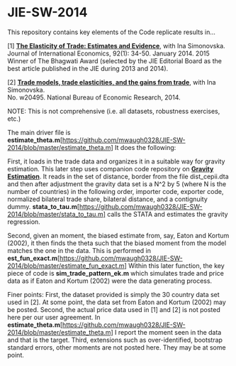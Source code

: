 # JIE-SW-2014

This repository contains key elements of the Code replicate results in...

[1] [**The Elasticity of Trade: Estimates and Evidence**](http://www.waugheconomics.com/uploads/2/2/5/6/22563786/estimate_theta_paper.pdf), with Ina Simonovska.<br>
Journal of International Economics, 92(1): 34-50. January 2014.
2015 Winner of The Bhagwati Award (selected by the JIE Editorial Board as the best article published in the
JIE during 2013 and 2014).

[2] [**Trade models, trade elasticities, and the gains from trade**](http://www.waugheconomics.com/uploads/2/2/5/6/22563786/trade_elasticities.pdf), with Ina Simonovska.<br>
No. w20495. National Bureau of Economic Research, 2014.

NOTE: This is not comprehensive (i.e. all datasets, robustness exercises, etc.)

The main driver file is **estimate_theta.m**[https://github.com/mwaugh0328/JIE-SW-2014/blob/master/estimate_theta.m] It does the following:

First, it loads in the trade data and organizes it in a suitable way for gravity estimation. This later step uses companion code repository on [**Gravity Estimation**](https://github.com/mwaugh0328/Gravity-Estimation). It reads in the set of distance, border from the file dist_cepii.dta and then after adjustment the gravity data set is a N^2 by 5 (where N is the number of countries) in the following order, importer code, exporter code, normalized bilateral trade share, bilateral distance, and a contignuity dummy. **stata_to_tau.m**[https://github.com/mwaugh0328/JIE-SW-2014/blob/master/stata_to_tau.m] calls the STATA and estimates the gravity regression. 

Second, given an moment, the biased estimate from, say, Eaton and Kortum (2002), it then finds the theta such that the biased moment from the model matches the one in the data. This is performed in **est_fun_exact.m**[https://github.com/mwaugh0328/JIE-SW-2014/blob/master/estimate_fun_exact.m] Within this later function, the key piece of code is **sim_trade_pattern_ek.m** which simulates trade and price data as if Eaton and Kortum (2002) were the data generating process.

Finer points: First, the dataset provided is simply the 30 country data set used in [2]. At some point, the data set from Eaton and Kortum (2002) may be posted. Second, the actual price data used in [1] and [2] is not posted here per our user agreement. In **estimate_theta.m**[https://github.com/mwaugh0328/JIE-SW-2014/blob/master/estimate_theta.m] I report the moment seen in the data and that is the target. Third, extensions such as over-identified, bootstrap standard errors, other moments are not posted here. They may be at some point. 
